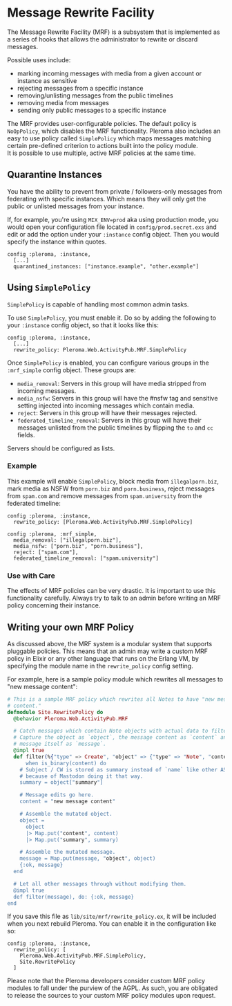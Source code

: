 # Message Rewrite Facility
The Message Rewrite Facility (MRF) is a subsystem that is implemented as a series of hooks that allows the administrator to rewrite or discard messages.

Possible uses include:

* marking incoming messages with media from a given account or instance as sensitive
* rejecting messages from a specific instance
* removing/unlisting messages from the public timelines
* removing media from messages
* sending only public messages to a specific instance

The MRF provides user-configurable policies.  The default policy is `NoOpPolicy`, which disables the MRF functionality.  Pleroma also includes an easy to use policy called `SimplePolicy` which maps messages matching certain pre-defined criterion to actions built into the policy module.  
It is possible to use multiple, active MRF policies at the same time.

## Quarantine Instances

You have the ability to prevent from private / followers-only messages from federating with specific instances. Which means they will only get the public or unlisted messages from your instance.

If, for example, you're using `MIX_ENV=prod` aka using production mode, you would open your configuration file located in `config/prod.secret.exs` and edit or add the option under your `:instance` config object. Then you would specify the instance within quotes.
```
config :pleroma, :instance,
  [...]
  quarantined_instances: ["instance.example", "other.example"]
```

## Using `SimplePolicy`

`SimplePolicy` is capable of handling most common admin tasks.

To use `SimplePolicy`, you must enable it.  Do so by adding the following to your `:instance` config object, so that it looks like this:

```
config :pleroma, :instance,
  [...]
  rewrite_policy: Pleroma.Web.ActivityPub.MRF.SimplePolicy
```

Once `SimplePolicy` is enabled, you can configure various groups in the `:mrf_simple` config object.  These groups are:

* `media_removal`: Servers in this group will have media stripped from incoming messages.
* `media_nsfw`: Servers in this group will have the #nsfw tag and sensitive setting injected into incoming messages which contain media.
* `reject`: Servers in this group will have their messages rejected.
* `federated_timeline_removal`: Servers in this group will have their messages unlisted from the public timelines by flipping the `to` and `cc` fields.

Servers should be configured as lists.

### Example

This example will enable `SimplePolicy`, block media from `illegalporn.biz`, mark media as NSFW from `porn.biz` and `porn.business`, reject messages from `spam.com` and remove messages from `spam.university` from the federated timeline:

```
config :pleroma, :instance,
  rewrite_policy: [Pleroma.Web.ActivityPub.MRF.SimplePolicy]

config :pleroma, :mrf_simple,
  media_removal: ["illegalporn.biz"],
  media_nsfw: ["porn.biz", "porn.business"],
  reject: ["spam.com"],
  federated_timeline_removal: ["spam.university"]

```

### Use with Care

The effects of MRF policies can be very drastic.  It is important to use this functionality carefully.  Always try to talk to an admin before writing an MRF policy concerning their instance.

## Writing your own MRF Policy

As discussed above, the MRF system is a modular system that supports pluggable policies.  This means that an admin may write a custom MRF policy in Elixir or any other language that runs on the Erlang VM, by specifying the module name in the `rewrite_policy` config setting.

For example, here is a sample policy module which rewrites all messages to "new message content":

```elixir
# This is a sample MRF policy which rewrites all Notes to have "new message
# content."
defmodule Site.RewritePolicy do
  @behavior Pleroma.Web.ActivityPub.MRF

  # Catch messages which contain Note objects with actual data to filter.
  # Capture the object as `object`, the message content as `content` and the
  # message itself as `message`.
  @impl true
  def filter(%{"type" => Create", "object" => {"type" => "Note", "content" => content} = object} = message)
      when is_binary(content) do
    # Subject / CW is stored as summary instead of `name` like other AS2 objects
    # because of Mastodon doing it that way.
    summary = object["summary"]

    # Message edits go here.
    content = "new message content"

    # Assemble the mutated object.
    object =
      object
      |> Map.put("content", content)
      |> Map.put("summary", summary)

    # Assemble the mutated message.
    message = Map.put(message, "object", object)
    {:ok, message}
  end

  # Let all other messages through without modifying them.
  @impl true
  def filter(message), do: {:ok, message}
end
```

If you save this file as `lib/site/mrf/rewrite_policy.ex`, it will be included when you next rebuild Pleroma.  You can enable it in the configuration like so:

```
config :pleroma, :instance,
  rewrite_policy: [
    Pleroma.Web.ActivityPub.MRF.SimplePolicy,
    Site.RewritePolicy
  ]
```

Please note that the Pleroma developers consider custom MRF policy modules to fall under the purview of the AGPL.  As such, you are obligated to release the sources to your custom MRF policy modules upon request.
